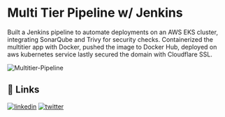 # Multi Tier Pipeline w/ Jenkins
Built a Jenkins pipeline to automate deployments on an AWS EKS cluster, integrating SonarQube and Trivy for security checks. Containerized the multitier app with Docker, pushed the image to Docker Hub, deployed on aws kubernetes service lastly secured the domain with Cloudflare SSL.

![Multitier-Pipeline](https://github.com/user-attachments/assets/3ed7fd3a-9eec-4bef-a904-378dc25c765c)


## 🔗 Links

[![linkedin](https://img.shields.io/badge/linkedin-0A66C2?style=for-the-badge&logo=linkedin&logoColor=white)](https://www.linkedin.com/in/adityadahake24/)
[![twitter](https://img.shields.io/badge/twitter-1DA1F2?style=for-the-badge&logo=twitter&logoColor=white)](https://x.com/adityadahake24)

